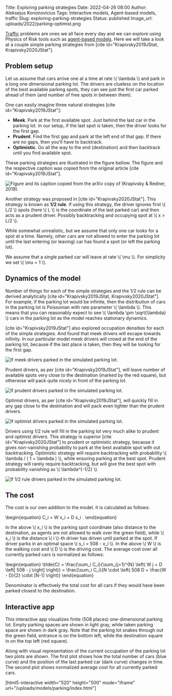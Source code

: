 Title: Exploring parking strategies
Date: 2022-04-26 08:00
Author: Aleksejus Kononovicius
Tags: Interactive models, Agent-based models, traffic
Slug: exploring-parking-strategies
Status: published
Image_url: uploads/2022/parking-optimist.png

[Traffic](/tag/traffic) problems are ones we all face every day and we can
explore using Physics of Risk tools such as [agent-based
models](/tag/agent-based-models). Here we will take a look at a couple
simple parking strategies from [cite id="Krapivsky2019JStat,
Krapivsky2020JStat"].
<!--more-->

## Problem setup

Let us assume that cars arrive one at a time at rate \\\( \lambda \\\) and
park in a long one dimensional parking lot. The drivers are clueless on the
location of the best available parking spots, they can see just the first car
parked ahead of them (and number of free spots in between them).

One can easily imagine three natural strategies [cite
id="Krapivsky2019JStat"]:

* **Meek**. Park at the first available spot. Just behind the last car in
the parking lot. In our setup, if the last spot is taken, then the driver
looks for the first gap.
* **Prudent**. Find the first gap and park at the left end of that gap. If
there are no gaps, then you'll have to backtrack.
* **Optimistic**. Go all the way to the end (destination) and then backtrack
until you find available spot.

These parking strategies are illustrated in the figure bellow. The figure
and the respective caption was copied from the original article [cite
id="Krapivsky2019JStat"].

![Figure and its caption copied from the arXiv copy of (Krapivsky & Redner,
2019).](/uploads/2022/parking-strategies.png)

Another strategy was proposed in [cite id="Krapivsky2020JStat"]. This
strategy is known as **1/2 rule**. If using this strategy, the driver
ignores first \\\( L/2 \\\) spots (here \\\( L \\\) is the coordinate of the
last parked car) and then acts as a prudent driver. Possibly backtracking
and occupying spot at \\\( x > L/2 \\\).

While somewhat unrealistic, but we assume that only one car looks for a spot
at a time. Namely, other cars are not allowed to enter the parking lot until
the last entering (or leaving) car has found a spot (or left the parking
lot).

We assume that a single parked car will leave at rate \\\( \mu \\\). For
simplicity we set \\\( \mu = 1 \\\).

## Dynamics of the model

Number of things for each of the simple strategies and the 1/2 rule can be
derived analytically [cite id="Krapivsky2019JStat, Krapivsky2020JStat"]. For
example, if the parking lot would be infinite, then the distribution of cars
in the parking lot is Poissonian with rate parameter \\\( \lambda \\\). This
means that you can reasonably expect to see
\\\( \lambda \pm \sqrt{\lambda} \\\) cars in the parking lot as the model
reaches stationary dynamics.

[cite id="Krapivsky2019JStat"] also explored occupation densities for each
of the simple strategies. And found that meek drivers will escape towards
infinity. In our particular model meek drivers will crowd at the end of the
parking lot, because if the last place is taken, then they will be looking
for the first gap.

![If meek drivers parked in the simulated parking
lot.](/uploads/2022/parking-meek.png "If meek drivers parked in the
simulated parking lot.")

Prudent drivers, as per [cite id="Krapivsky2019JStat"], will leave number of
available spots very close to the destination (marked by the red square),
but otherwise will pack quite nicely in front of the parking lot.

![If prudent drivers parked in the simulated parking
lot.](/uploads/2022/parking-prudent.png "If prudent drivers parked in the
simulated parking lot.")

Optimist drivers, as per [cite id="Krapivsky2019JStat"], will quickly fill
in any gap close to the destination and will pack even tighter than the
prudent drivers.

![If optimist drivers parked in the simulated parking
lot.](/uploads/2022/parking-optimist.png "If optimist drivers parked in the
simulated parking lot.")

Drivers using 1/2 rule will fill in the parking lot very much alike to
prudent and optimist drivers. This strategy is superior [cite
id="Krapivsky2020JStat"] to prudent or optimistic strategy, because it gives
non-vanishing probability to park at the best available spot with out
backtracking. Optimistic strategy will require backtracking with probability
\\\( \lambda / ( 1 + \lambda ) \\\), while ensuring parking at the best
spot. Prudent strategy will rarely require backtracking, but will give the
best spot with probability vanishing as \\\( \lambda^{-1/2} \\\).

![If 1/2 rule drivers parked in the simulated parking
lot.](/uploads/2022/parking-half.png "If 1/2 rule drivers parked in the
simulated parking lot.")

## The cost

The cost is our own addition to the model. It is calculated as follows:

\begin{equation}
    C\_i = W x\_i + D s\_i .
\end{equation}

In the above \\\( x\_i \\\) is the parking spot coordinate (also distance to
the destination, as agents are not allowed to walk over the green field),
while \\\( s\_i \\\) is the distance \\\( i \\\)-th driver has driven until
parked at the spot. If driver parks in an optimal space
\\\( s\_i = 508 - x\_i \\\). In the above \\\( W \\\) is the walking cost
and \\\( D \\\) is the driving cost. The average cost over all currently
parked cars is normalized as follows:

\begin{equation}
    \tilde{C} = \frac{\sum\_i C\_i}{\sum\_{j=1}^{N} \left( W j + D \left[ 508 - j \right] \right)} = \frac{\sum\_i C\_i}{N \cdot \left( 508 D + \frac{W - D}{2} \cdot [N-1] \right)}
\end{equation}

Denominator is effectively the total cost for all cars if they would have
been parked closest to the destination.

## Interactive app

This interactive app visualizes finite (508 places) one-dimensional parking
lot. Empty parking spaces are shown in light gray, while taken parking space
are shown in dark gray. Note that the parking lot snakes through out the
green field, entrance is on the bottom left, while the destination square in
on the top left (red square).

Along with visual representation of the current occupation of the parking
lot two plots are shown. The first plot shows how the total number of cars
(blue curve) and the position of the last parked car (dark curve) changes in
time. The second plot shows normalized average cost for all currently parked
cars.

[html5-interactive width="520" height="500" mode="iframe"
url="/uploads/models/parking/index.html"]
